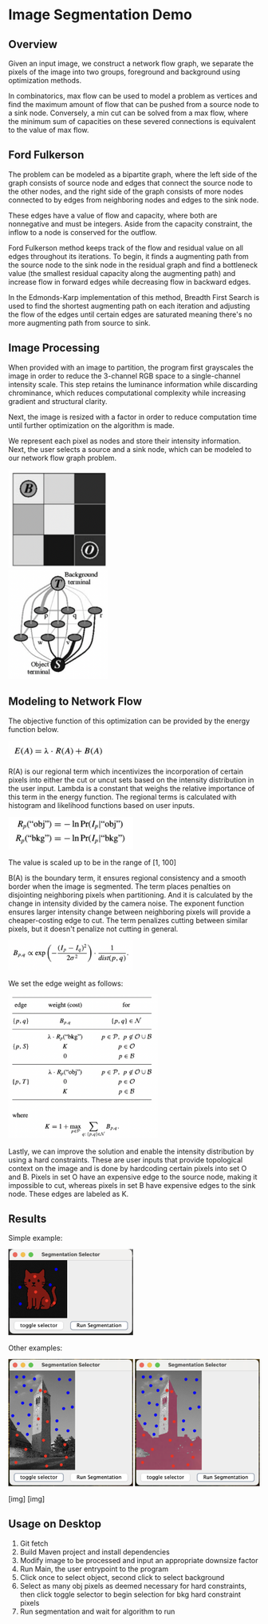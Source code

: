 # Image Segmentation Demo

## Overview
Given an input image, we construct a network flow graph, we separate the pixels of the image into two groups, foreground and background
using optimization methods.

In combinatorics, max flow can be used to model a problem as vertices and find the maximum amount of flow that can be pushed from
a source node to a sink node. Conversely, a min cut can be solved from a max flow, where the minimum sum of capacities on these severed
connections is equivalent to the value of max flow.

## Ford Fulkerson
The problem can be modeled as a bipartite graph, where the left side of the graph consists of source node and edges that connect the 
source node to the other nodes, and the right side of the graph consists of more nodes connected to by edges from neighboring nodes and 
edges to the sink node. 

These edges have a value of flow and capacity, where both are nonnegative and must be integers.
Aside from the capacity constraint, the inflow to a node is conserved for the outflow. 

Ford Fulkerson method keeps track of the flow and residual value on all edges throughout its iterations. To begin, it finds a augmenting path
from the source node to the sink node in the residual graph and find a bottleneck value (the smallest residual capacity along the augmenting path)
and increase flow in forward edges while decreasing flow in backward edges. 

In the Edmonds-Karp implementation of this method, Breadth First Search is used to find the shortest augmenting path on each iteration and adjusting the flow of 
the edges until certain edges are saturated meaning there's no more augmenting path from source to sink. 

## Image Processing
When provided with an image to partition, the program first grayscales the image in order to reduce the 3-channel RGB space to a single-channel
intensity scale. This step retains the luminance information while discarding chrominance, which reduces computational complexity while increasing
gradient and structural clarity. 

Next, the image is resized with a factor in order to reduce computation time until further optimization on the algorithm is made.

We represent each pixel as nodes and store their intensity information. Next, the user selects a source and a sink node, which can be modeled
to our network flow graph problem. 

<img src="readme_images/img1.png" alt="Alt text" width="200"/>
<br>
<img src="readme_images/img2.png" alt="Alt text" width="200"/>

## Modeling to Network Flow
The objective function of this optimization can be provided by the energy function below. 

<img src="readme_images/img3.png" alt="Alt text" width="200"/>

R(A) is our regional term which incentivizes the incorporation of certain pixels into either the cut or uncut sets based on the intensity distribution
in the user input. Lambda is a constant that weighs the relative importance of this term in the energy function.
The regional terms is calculated with histogram and likelihood functions based on user inputs.

<img src="readme_images/img4.png" alt="Alt text" width="250"/>

The value is scaled up to be in the range of [1, 100]


B(A) is the boundary term, it ensures regional consistency and a smooth border when the image is segmented. The term places penalties on disjointing
neighboring pixels when partitioning. And it is calculated by the change in intensity divided by the camera noise. 
The exponent function ensures larger intensity change between neighboring pixels will provide a cheaper-costing edge to cut.
The term penalizes cutting between similar pixels, but it doesn't penalize not cutting in general.

<img src="readme_images/img5.png" alt="Alt text" width="250"/>

We set the edge weight as follows:

<img src="readme_images/img6.png" alt="Alt text" width="300"/>

Lastly, we can improve the solution and enable the intensity distribution by using a hard constraints. These are user inputs that provide 
topological context on the image and is done by hardcoding certain pixels into set O and B. Pixels in set O have an expensive edge to the source node,
making it impossible to cut, whereas pixels in set B have expensive edges to the sink node. These edges are labeled as K. 

## Results

Simple example:

<img src="readme_images/cat.png" alt="Alt text" width="250"/>

Other examples:

<img src="readme_images/imgm.png" alt="Alt text" width="250"/> <img src="readme_images/imgm2.png" alt="Alt text" width="250"/>


[img] [img]


## Usage on Desktop

1. Git fetch
2. Build Maven project and install dependencies
3. Modify image to be processed and input an appropriate downsize factor
3. Run Main, the user entrypoint to the program
4. Click once to select object, second click to select background
5. Select as many obj pixels as deemed necessary for hard constraints, then click toggle selector to
    begin selection for bkg hard constraint pixels
6. Run segmentation and wait for algorithm to run